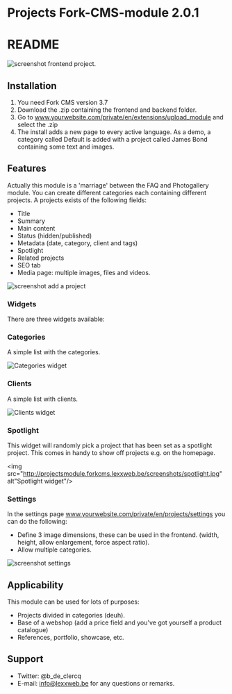 Projects Fork-CMS-module 2.0.1
==============================

# README

<img src="http://projectsmodule.forkcms.lexxweb.be/screenshots/projects.jpg" alt="screenshot frontend project." />

## Installation

1. You need Fork CMS version 3.7
2. Download the .zip containing the frontend and backend folder.
3. Go to www.yourwebsite.com/private/en/extensions/upload_module and select the .zip
4. The install adds a new page to every active language. As a demo, a category called Default is added with a project called James Bond containing some text and images.

## Features
Actually this module is a 'marriage' between the FAQ and Photogallery module. You can create different categories each containing different projects.
A projects exists of the following fields:
- Title
- Summary
- Main content
- Status (hidden/published)
- Metadata (date, category, client and tags)
- Spotlight
- Related projects
- SEO tab
- Media page: multiple images, files and videos.

<img src="http://projectsmodule.forkcms.lexxweb.be/screenshots/add_projects.jpg" alt="screenshot add a project" />

### Widgets
There are three widgets available:

### Categories
A simple list with the categories. 

<img src="http://projectsmodule.forkcms.lexxweb.be/screenshots/categories.jpg" alt="Categories widget"/>

### Clients
A simple list with clients. 

<img src="http://projectsmodule.forkcms.lexxweb.be/screenshots/clients.jpg" alt="Clients widget"/>

### Spotlight
This widget will randomly pick a project that has been set as a spotlight project. This comes in handy to show off projects e.g. on the homepage.

<img src="http://projectsmodule.forkcms.lexxweb.be/screenshots/spotlight.jpg" alt"Spotlight widget"/>

### Settings
In the settings page www.yourwebsite.com/private/en/projects/settings you can do the following:
- Define 3 image dimensions, these can be used in the frontend. (width, height, allow enlargement, force aspect ratio).
- Allow multiple categories.

<img src="http://projectsmodule.forkcms.lexxweb.be/screenshots/settings.jpg" alt="screenshot settings" />

## Applicability
This module can be used for lots of purposes:
- Projects divided in categories (deuh).
- Base of a webshop (add a price field and you've got yourself a product catalogue)
- References, portfolio, showcase, etc.

## Support
- Twitter: @b_de_clercq
- E-mail: <info@lexxweb.be> for any questions or remarks.
